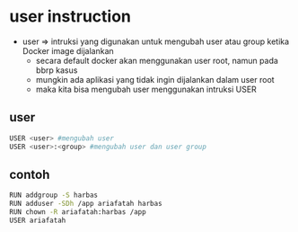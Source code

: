 # user instruction
- user => intruksi yang digunakan untuk mengubah user atau group ketika Docker image dijalankan
  - secara default docker akan menggunakan user root, namun pada bbrp kasus
  - mungkin ada aplikasi yang tidak ingin dijalankan dalam user root
  - maka kita bisa mengubah user menggunakan intruksi USER

## user
```bash
USER <user> #mengubah user
USER <user>:<group> #mengubah user dan user group
```

## contoh
```bash
RUN addgroup -S harbas
RUN adduser -SDh /app ariafatah harbas
RUN chown -R ariafatah:harbas /app
USER ariafatah
```